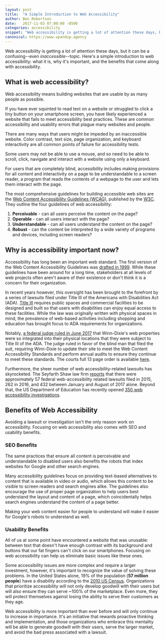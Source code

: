 ```yaml
---
layout: post
title:  "A Simple Introduction to Web Accessibility"
author: Ben Robertson
date:   2017-11-03 07:00:00 -0500
categories: accessibility
snippet: "Web accessibility is getting a lot of attention these days, but it can be a confusing--even inaccessible--topic."
canonical: https://www.upandup.agency
---
```


Web accessibility is getting a lot of attention these days, but it can be a confusing--even *inaccessible*--topic. Here's a simple introduction to web accessibility: what it is, why it's important, and the benefits that come along with accessibility.

## What is web accessibility?
Web accessibility means building websites that are usable by as many people as possible.

If you have ever squinted to read text on a website or struggled to click a tiny button on your smartphone screen, you have likely experienced a website that fails to meet accessibility best practices. These are common accessibility and usability errors that plague many websites and people.

There are many ways that users might be impeded by an inaccessible website. Color contrast, text size, page organization, and keyboard interactivity are all common points of failure for accessibility tests.

Some users may not be able to use a mouse, and so need to be able to scroll, click, navigate and interact with a website using only a keyboard.

For users that are completely blind, accessibility includes making provisions for all content and interactivity on a page to be understandable to a screen reader, a program that reads the contents of a webpage to the user and lets them interact with the page.

The most comprehensive guidelines for building accessible web sites are the [Web Content Accessibility Guidelines (WCAG)](https://www.w3.org/TR/WCAG20/), published by the [W3C](https://www.w3.org/). They outline the four guidelines of web accessibility:

1. **Perceivable** - can all users perceive the content on the page?
2. **Operable** - can all users interact with the page?
3. **Understandable** - can all users understand the content on the page?
4. **Robust** - can the content be interpreted by a wide variety of programs and devices, including screen readers?

## Why is accessibility important now?
Accessibility has long been an important web standard. The first version of the Web Content Accessibility Guidelines was [drafted in 1999](https://www.w3.org/TR/WCAG10/). While these guidelines have been around for a long time, stakeholders at all levels of web projects often aren't aware of their existence or don't think it is a concern for their organization.

In recent years however, this oversight has been brought to the forefront by a series of lawsuits filed under Title III of the Americans with Disabilities Act (ADA). [Title III](https://www.ada.gov/regs2010/2010ADAStandards/2010ADAstandards.htm) requires public spaces and commercial facilities to be designed and built so that users with disabilities can enjoy equal access to these facilities. While the law was originally written with physical spaces in mind, the prevalence of web-based activities including shopping and education has brought focus to ADA requirements for organizations.

Notably, [a federal judge ruled in June 2017](https://www.forbes.com/sites/legalnewsline/2017/06/13/first-of-its-kind-trial-goes-plaintiffs-way-winn-dixie-must-update-website-for-the-blind/) that Winn-Dixie's web properties were so integrated into their physical locations that they were subject to Title III of the ADA. The judge ruled in favor of the blind man that filed the suit, requiring Winn-Dixie to update their site to meet the Web Content Accessibility Standards and perform annual audits to ensure they continue to meet these standards. The courts full 13 page order is available [here](http://www.adatitleiii.com/wp-content/uploads/sites/121/2017/06/16-cv-23020-63-Verdict-Order_WinnDixie.pdf).

Furthermore, the sheer number of web accessibility-related lawsuits has skyrocketed. The Seyfarth Shaw law firm [reports](https://www.adatitleiii.com/2017/08/website-accessibility-lawsuit-filings-still-going-strong/) that there were approximately 57 federal web-accessibility related lawsuits filed in 2015, 262 in 2016, and 432 between January and August of 2017 alone. Beyond that, the US Department of Education has recently opened [350 web accessibility investigations](http://legalnewsline.com/stories/510738182-department-of-education-increases-investigations-into-website-compliance-with-ada).

## Benefits of Web Accessibility
Avoiding a lawsuit or investigation isn't the only reason work on accessibility. Focusing on web accessibility also comes with SEO and usability benefits.

### SEO Benefits
The same practices that ensure all content is perceivable and understandable to disabled users also benefits the robots that index websites for Google and other search engines.

Many accessibility guidelines focus on providing text-based alternatives to content that is available in video or audio, which allows this content to be visible to screen readers and search engines alike. The guidelines also encourage the use of proper page organization to help users best understand the layout and content of a page, which coincidentally helps search engines understand the content of a page better.

Making your web content easier for people to understand will make it easier for Google's robots to understand as well.

### Usability Benefits
All of us at some point have encountered a website that was unusable: between text that doesn't have enough contrast with its background and buttons that our fat fingers can't click on our smartphones. Focusing on web accessibility can help us eliminate basic issues like these ones.

Some accessibility issues are more complex and require a larger investment, however, it's important to recognize the value of solving these problems. In the United States alone, 19% of the population (**57 million people**) have a disability according to the [2010 US Census](https://www.census.gov/newsroom/releases/archives/miscellaneous/cb12-134.html). Organizations that prioritize accessibility will not only develop goodwill with their users but will also ensure they can serve ~100% of the marketplace. Even more, they will protect themselves against losing the ability to serve their customers as they age.

Web accessibility is more important than ever before and will only continue to increase in importance. It's an initiative that rewards proactive thinking and implementation, and those organizations who embrace this mentality will be able to generate goodwill with their users, serve the larger market, and avoid the bad press associated with a lawsuit.

